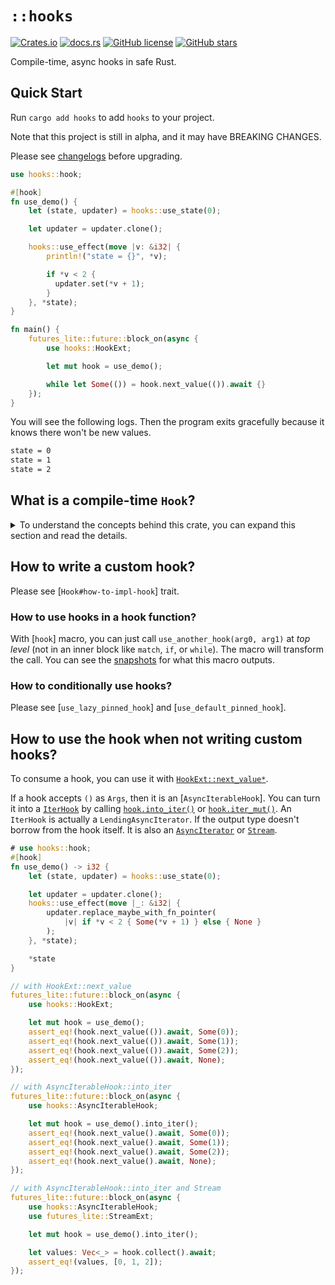 # `::hooks`

[![Crates.io](https://img.shields.io/crates/v/hooks?style=for-the-badge)](https://crates.io/crates/hooks)
[![docs.rs](https://img.shields.io/docsrs/hooks/latest?style=for-the-badge)](https://docs.rs/hooks)
[![GitHub license](https://img.shields.io/github/license/frender-rs/hooks?style=for-the-badge)](https://github.com/frender-rs/hooks/blob/main/LICENSE)
[![GitHub stars](https://img.shields.io/github/stars/frender-rs/hooks?style=for-the-badge)](https://github.com/frender-rs/hooks/stargazers)

Compile-time, async hooks in safe Rust.

## Quick Start

Run `cargo add hooks` to add `hooks` to your project.

Note that this project is still in alpha,
and it may have BREAKING CHANGES.

Please see [changelogs](https://github.com/frender-rs/hooks/blob/alpha/packages/hooks/CHANGELOG.md) before upgrading.

```rust
use hooks::hook;

#[hook]
fn use_demo() {
    let (state, updater) = hooks::use_state(0);

    let updater = updater.clone();

    hooks::use_effect(move |v: &i32| {
        println!("state = {}", *v);

        if *v < 2 {
          updater.set(*v + 1);
        }
    }, *state);
}

fn main() {
    futures_lite::future::block_on(async {
        use hooks::HookExt;

        let mut hook = use_demo();

        while let Some(()) = hook.next_value(()).await {}
    });
}
```

You will see the following logs. Then the program exits gracefully because
it knows there won't be new values.

```txt
state = 0
state = 1
state = 2
```

## What is a compile-time `Hook`?

<details>
<summary>
To understand the concepts behind this crate,
you can expand this section and read the details.
</summary>

Hooks, introduced by [React 16.8](https://reactjs.org/docs/hooks-intro.html),
is a way to bring _state_ into functional components.
Hooks can make stateless functional components stateful, and reactive.

Conventional hook implementations uses a global state to record hook calls and their states.
Thus, the order of hook calls must not change; conditional hook calls are also forbidden.
Developers must follow [`Rules of Hooks`](https://reactjs.org/docs/hooks-rules.html)
to write a valid custom hook.
[`yew.rs`](https://yew.rs/docs/concepts/function-components/custom-hooks) also uses a global
[`CURRENT_HOOK`](https://docs.rs/yew/0.19.3/src/yew/functional/hooks/mod.rs.html#36)
to implement hooks.
We can see the above implementation relies on runtime behavior of a hook fn.
The hook runner must run the hook fn once to know what is initialized.
We call this _runtime hooks_.

Rust language has powerful static type systems,
it can do a lot of things at compile time.
We can abstract hook behavior as a `Hook` trait, and then
the `fn`s that returns `impl Hook` are hook functions.
We can have a [`hook`] macro to help developers write custom hooks.
We call this kind of hook implementation as _compile-time hooks_.

This crate defines and implements _compile-time hooks_ for you.

When a type implements [`Hook<Args>`], it defines three behaviors:

1. What arguments does this hook accept?

   It accepts `Args` as argument of [`Hook::use_hook`].

2. When using this hook, what does it output?

   [`Hook::use_hook`] returns [`HookLifetime::Value`].

   This crate uses _GAT (Generic Associated Types)_ to allow the output type borrowing from the hook itself.
   To support rust versions before 1.65, this crate uses
   [_better GAT_ pattern](https://sabrinajewson.org/blog/the-better-alternative-to-lifetime-gats) introduced by _Sabrina Jewson_. Thanks to her!
   Due to this pattern, an extra trait [`HookLifetime`] is needed.

3. When should we re-use this hook?

   Hooks have states. When the state doesn't change, we don't need to re-call `use_hook` to get the new output.
   We can wait for the hook's state to change with [`HookPollNextUpdate::poll_next_update`],
   or by just awaiting [`hook.next_update()`](HookPollNextUpdateExt::next_update).

   To wait for the next value when state changes,
   you can use [`HookExt::next_value*`](HookExt::next_value) methods.

</details>

## How to write a custom hook?

Please see [`Hook#how-to-impl-hook`] trait.

### How to use hooks in a hook function?

With [`hook`] macro, you can just call `use_another_hook(arg0, arg1)` at
_top level_ (not in an inner block like `match`, `if`, or `while`).
The macro will transform the call.
You can see the [snapshots](https://github.com/frender-rs/hooks/blob/alpha/packages/hooks-test/tests/snapshots) for what this macro outputs.

### How to conditionally use hooks?

Please see [`use_lazy_pinned_hook`] and [`use_default_pinned_hook`].

## How to use the hook when not writing custom hooks?

To consume a hook, you can use it with [`HookExt::next_value*`](HookExt::next_value).

If a hook accepts `()` as `Args`, then it is an [`AsyncIterableHook`].
You can turn it into a [`IterHook`](::hooks_core::IterHook) by calling
[`hook.into_iter()`](AsyncIterableHook::into_iter) or [`hook.iter_mut()`](AsyncIterableHook::iter_mut).
An `IterHook` is actually a `LendingAsyncIterator`.
If the output type doesn't borrow from the hook itself.
It is also an [`AsyncIterator`](std::async_iter::AsyncIterator) or [`Stream`](https://docs.rs/futures-core/latest/futures_core/stream/trait.Stream.html).

```rust
# use hooks::hook;
#[hook]
fn use_demo() -> i32 {
    let (state, updater) = hooks::use_state(0);

    let updater = updater.clone();
    hooks::use_effect(move |_: &i32| {
        updater.replace_maybe_with_fn_pointer(
            |v| if *v < 2 { Some(*v + 1) } else { None }
        );
    }, *state);

    *state
}

// with HookExt::next_value
futures_lite::future::block_on(async {
    use hooks::HookExt;

    let mut hook = use_demo();
    assert_eq!(hook.next_value(()).await, Some(0));
    assert_eq!(hook.next_value(()).await, Some(1));
    assert_eq!(hook.next_value(()).await, Some(2));
    assert_eq!(hook.next_value(()).await, None);
});

// with AsyncIterableHook::into_iter
futures_lite::future::block_on(async {
    use hooks::AsyncIterableHook;

    let mut hook = use_demo().into_iter();
    assert_eq!(hook.next_value().await, Some(0));
    assert_eq!(hook.next_value().await, Some(1));
    assert_eq!(hook.next_value().await, Some(2));
    assert_eq!(hook.next_value().await, None);
});

// with AsyncIterableHook::into_iter and Stream
futures_lite::future::block_on(async {
    use hooks::AsyncIterableHook;
    use futures_lite::StreamExt;

    let mut hook = use_demo().into_iter();

    let values: Vec<_> = hook.collect().await;
    assert_eq!(values, [0, 1, 2]);
});
```
